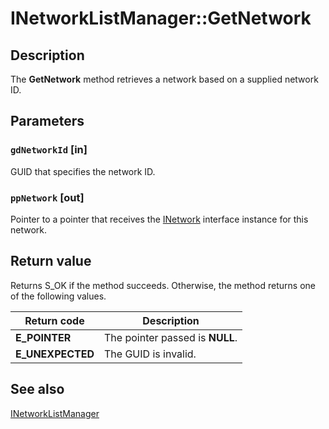 # INetworkListManager::GetNetwork

## Description

The **GetNetwork** method retrieves a network based on a supplied network ID.

## Parameters

### `gdNetworkId` [in]

GUID that specifies the network ID.

### `ppNetwork` [out]

Pointer to a pointer that receives the [INetwork](https://learn.microsoft.com/windows/desktop/api/netlistmgr/nn-netlistmgr-inetwork) interface instance for this network.

## Return value

Returns S_OK if the method succeeds. Otherwise, the method returns one of the following values.

| Return code | Description |
| --- | --- |
| **E_POINTER** | The pointer passed is **NULL**. |
| **E_UNEXPECTED** | The GUID is invalid. |

## See also

[INetworkListManager](https://learn.microsoft.com/windows/desktop/api/netlistmgr/nn-netlistmgr-inetworklistmanager)